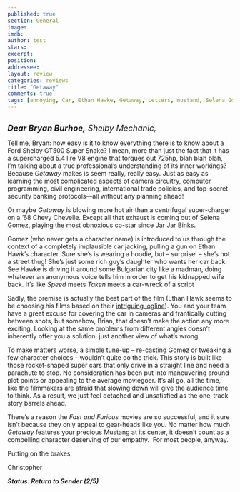 ```yaml
---
published: true
section: General
image: 
imdb: 
author: test 
stars: 
excerpt: 
position: 
addressee: 
layout: review
categories: reviews
title: "Getaway"
comments: true
tags: [annoying, Car, Ethan Hawke, Getaway, Letters, mustand, Selena Gomez, super shelby]
---
```

<div><p><span class="full-image-block ssNonEditable"><span><a href="/letters/2013/9/4/getaway.html"><img src="http://static.squarespace.com/static/5005f6bcc4aa41161b33e89e/5329cf1fe4b07c068ebf74de/5329cf1fe4b07c068ebf78aa/1378321484687/Getaway.jpg" alt="" /></a></span></span></p>
<p><em style="font-size:130%;"><strong>Dear Bryan Burhoe,</strong> Shelby Mechanic,</em></p>
<p>Tell me, Bryan: how easy is it to know everything there is to know about a Ford Shelby GT500 Super Snake? I mean, more than just the fact that it has a supercharged 5.4 lire V8 engine that torques out 725hp, blah blah blah, I&rsquo;m talking about a true professional&rsquo;s understanding of its inner workings? Because <em>Getaway</em> makes is seem really, really easy. Just as easy as learning the most complicated aspects of camera circuitry, computer programming, civil engineering, international trade policies, and top-secret security banking protocols&mdash;all without any planning ahead!</p>
<p>Or maybe <em>Getaway</em> is blowing more hot air than a centrifugal super-charger on a &rsquo;68 Chevy Chevelle. Except all that exhaust is coming out of Selena Gomez, playing the most obnoxious co-star since Jar Jar Binks.&nbsp;</p>
<p>Gomez (who never gets a character name) is introduced to us through the context of a completely implausible car jacking, pulling a gun on Ethan Hawk&rsquo;s character. Sure she&rsquo;s is wearing a hoodie, but &ndash; surprise! &ndash; she&rsquo;s not a street thug! She&rsquo;s just some rich guy&rsquo;s daughter who wants her car back. See Hawke is driving it around some Bulgarian city like a madman, doing whatever an anonymous voice tells him in order to get his kidnapped wife back. It&rsquo;s like <em>Speed</em> meets <em>Taken </em>meets a car-wreck of a script</p>
<p>Sadly, the premise is actually the best part of the film (Ethan Hawk seems to be choosing his films based on their <a href="/letters/2013/6/13/the-purge.html">intriguing logline</a>). You and your team have a great excuse for covering the car in cameras and frantically cutting between shots, but somehow, Brian, that doesn&rsquo;t make the action any more exciting. Looking at the same problems from different angles doesn&rsquo;t inherently offer you a solution, just another view of what&rsquo;s wrong.</p>
<p>To make matters worse, a simple tune-up &ndash; re-casting Gomez or tweaking a few character choices &ndash; wouldn&rsquo;t quite do the trick. This story is built like those rocket-shaped super cars that only drive in a straight line and need a parachute to stop. No consideration has been put into maneuvering around plot points or appealing to the average moviegoer. It&rsquo;s all go, all the time, like the filmmakers are afraid that slowing down will give the audience time to think. As a result, we just feel detached and unsatisfied as the one-track story barrels ahead.</p>
<p>There&rsquo;s a reason the <em>Fast and Furious</em> movies are so successful, and it sure isn&rsquo;t because they only appeal to gear-heads like you. No matter how much <em>Getaway</em> features your precious Mustang at its center, it doesn&rsquo;t count as a compelling character deserving of our empathy.&nbsp; For most people, anyway.</p>
<p>Putting on the brakes,</p>
<p>Christopher</p>
<p><strong><em>Status: Return to Sender (2/5)</em></strong></p></div>
